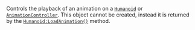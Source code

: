 Controls the playback of an animation on a [`Humanoid`](https://create.roblox.com/docs/reference/engine/classes/Humanoid) or
[`AnimationController`](https://create.roblox.com/docs/reference/engine/classes/AnimationController). This object cannot be created, instead it is
returned by the [`Humanoid:LoadAnimation()`](https://create.roblox.com/docs/reference/engine/classes/Humanoid#LoadAnimation) method.